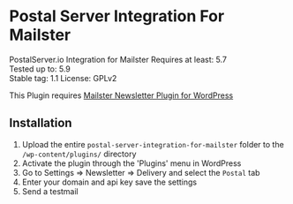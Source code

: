 # Postal Server Integration For Mailster

PostalServer.io Integration for Mailster
Requires at least: 5.7  
Tested up to: 5.9  
Stable tag: 1.1
License: GPLv2

This Plugin requires [Mailster Newsletter Plugin for WordPress](https://mailster.co/?utm_campaign=wporg&utm_source=postal+integration+for+mailster&utm_medium=readme)

## Installation

1. Upload the entire `postal-server-integration-for-mailster` folder to the `/wp-content/plugins/` directory
2. Activate the plugin through the 'Plugins' menu in WordPress
3. Go to Settings => Newsletter => Delivery and select the `Postal` tab
4. Enter your domain and api key save the settings
5. Send a testmail
